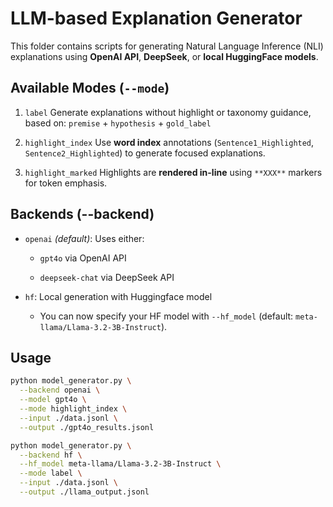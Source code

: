 # LLM-based Explanation Generator

This folder contains scripts for generating Natural Language Inference (NLI) explanations using **OpenAI API**, **DeepSeek**, or **local HuggingFace models**.

## Available Modes (`--mode`)

1. `label`
Generate explanations without highlight or taxonomy guidance, based on: `premise` + `hypothesis` + `gold_label`

2. `highlight_index`
Use **word index** annotations (`Sentence1_Highlighted`, `Sentence2_Highlighted`) to generate focused explanations.

3. `highlight_marked`
Highlights are **rendered in-line** using `**XXX**` markers for token emphasis.

## Backends (--backend)

- `openai` *(default)*: Uses either:

  - `gpt4o` via OpenAI API

  - `deepseek-chat` via DeepSeek API

- `hf`: Local generation with Huggingface model

  - You can now specify your HF model with `--hf_model` (default: `meta-llama/Llama-3.2-3B-Instruct`).

## Usage

```bash
python model_generator.py \
  --backend openai \
  --model gpt4o \
  --mode highlight_index \
  --input ./data.jsonl \
  --output ./gpt4o_results.jsonl
```

```bash
python model_generator.py \
  --backend hf \
  --hf_model meta-llama/Llama-3.2-3B-Instruct \
  --mode label \
  --input ./data.jsonl \
  --output ./llama_output.jsonl
```